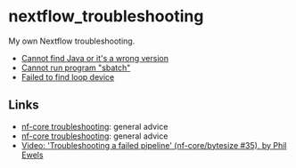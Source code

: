 # nextflow_troubleshooting

My own Nextflow troubleshooting.

 * [Cannot find Java or it's a wrong version](cannot_find_java.md)
 * [Cannot run program "sbatch"](cannot_run_program_sbatch.md)
 * [Failed to find loop device](failed_to_find_loop_device.md)

## Links

 * [nf-core troubleshooting](https://nf-co.re/docs/usage/troubleshooting): general advice
 * [nf-core troubleshooting](https://nf-co.re/docs/usage/troubleshooting): general advice
 * [Video: 'Troubleshooting a failed pipeline' (nf-core/bytesize #35), by Phil Ewels](https://youtu.be/z9n2F4ByIkY)

